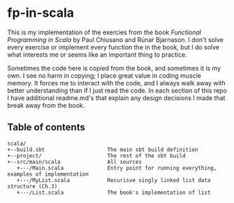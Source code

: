 # fp-in-scala
This is my implementation of the exercies from the book *Functional Programming in Scala* by Paul Chiusano and Rúnar Bjarnason. I don't solve every exercise or implement every function the in the book, but I do solve what interests me or seems like an important thing to practice. 

Sometimes the code here is copied from the book, and sometimes it is my own. I see no harm in copying; I place great value in coding muscle memory. It forces me to interact with the code, and I always walk away with better understanding than if I just read the code. In each section of this repo I have additional readme.md's that explain any design decisions I made that break away from the book.

## Table of contents 

```
scala/
+--build.sbt                    The main sbt build definition
+--project/                     The rest of the sbt build
+--src/main/scala               All sources
   +---/Main.scala              Entry point for running everything, examples of implementation
   +---/MyList.scala            Recurisve singly linked list data structure (Ch.3)
   +---/List.scala              The book's implementation of list  

